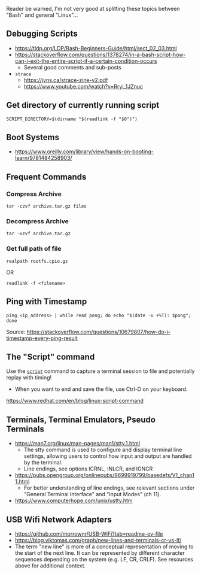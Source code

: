 Reader be warned, I'm not very good at splitting these topics between "Bash" and general "Linux"...

## Debugging Scripts
- https://tldp.org/LDP/Bash-Beginners-Guide/html/sect_02_03.html
- https://stackoverflow.com/questions/1378274/in-a-bash-script-how-can-i-exit-the-entire-script-if-a-certain-condition-occurs
  - Several good comments and sub-posts
- `strace`
  - https://jvns.ca/strace-zine-v2.pdf
  - https://www.youtube.com/watch?v=Rryi_1JZnuc

## Get directory of currently running script

```
SCRIPT_DIRECTORY=$(dirname "$(readlink -f "$0")")
```

## Boot Systems
- https://www.oreilly.com/library/view/hands-on-booting-learn/9781484258903/

## Frequent Commands


### Compress Archive
`tar -czvf archive.tar.gz files`


### Decompress Archive
`tar -xzvf archive.tar.gz`


### Get full path of file

`realpath rootfs.cpio.gz`

OR

`readlink -f <filename>`


## Ping with Timestamp

`ping <ip_address> | while read pong; do echo "$(date -u +%T): $pong"; done`

Source: https://stackoverflow.com/questions/10679807/how-do-i-timestamp-every-ping-result

## The "Script" command

Use the [`script`](https://www.redhat.com/en/blog/linux-script-command) command to capture a terminal session to file and potentially replay with timing!

-  When you want to end and save the file, use Ctrl-D on your keyboard. 

https://www.redhat.com/en/blog/linux-script-command

## Terminals, Terminal Emulators, Pseudo Terminals

- https://man7.org/linux/man-pages/man1/stty.1.html
  - The stty command is used to configure and display terminal line settings, allowing users to control how input and output are handled by the terminal.
  - Line endings, see options ICRNL, INLCR, and IGNCR
- https://pubs.opengroup.org/onlinepubs/9699919799/basedefs/V1_chap11.html
  - For better understanding of line endings, see relevant sections under "General Terminal Interface" and "Input Modes" (ch 11).
- https://www.computerhope.com/unix/ustty.htm

## USB Wifi Network Adapters

- https://github.com/morrownr/USB-WiFi?tab=readme-ov-file
- https://blog.viktomas.com/graph/new-lines-and-terminals-cr-vs-lf/
- The term "new line" is more of a conceptual representation of moving to the start of the next line. It can be represented by different character sequences depending on the system (e.g. LF, CR, CRLF). See resources above for additional context.
